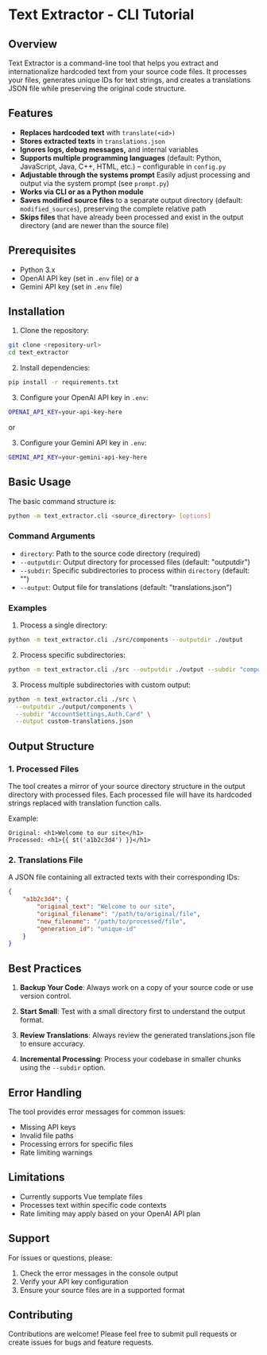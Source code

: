 # Text Extractor - CLI Tutorial

## Overview
Text Extractor is a command-line tool that helps you extract and internationalize hardcoded text from your source code files. It processes your files, generates unique IDs for text strings, and creates a translations JSON file while preserving the original code structure.

## Features
- **Replaces hardcoded text** with `translate(<id>)`
- **Stores extracted texts** in `translations.json`
- **Ignores logs, debug messages,** and internal variables
- **Supports multiple programming languages** (default: Python, JavaScript, Java, C++, HTML, etc.) – configurable in `config.py`
- **Adjustable through the systems prompt** Easily adjust processing and output via the system prompt (see `prompt.py`)
- **Works via CLI or as a Python module**
- **Saves modified source files** to a separate output directory (default: `modified_sources`), preserving the complete relative path
- **Skips files** that have already been processed and exist in the output directory (and are newer than the source file)


## Prerequisites
- Python 3.x
- OpenAI API key (set in `.env` file) 
or a 
- Gemini API key (set in `.env` file)

## Installation

1. Clone the repository:
```bash
git clone <repository-url>
cd text_extractor
```

2. Install dependencies:
```bash
pip install -r requirements.txt
```

3. Configure your OpenAI API key in `.env`:
```bash
OPENAI_API_KEY=your-api-key-here
```

or 

3. Configure your Gemini API key in `.env`:
```bash
GEMINI_API_KEY=your-gemini-api-key-here
```

## Basic Usage

The basic command structure is:
```bash
python -m text_extractor.cli <source_directory> [options]
```

### Command Arguments

- `directory`: Path to the source code directory (required)
- `--outputdir`: Output directory for processed files (default: "outputdir")
- `--subdir`: Specific subdirectories to process within `directory` (default: "")
- `--output`: Output file for translations (default: "translations.json")

### Examples

1. Process a single directory:
```bash
python -m text_extractor.cli ./src/components --outputdir ./output
```

2. Process specific subdirectories:
```bash
python -m text_extractor.cli ./src --outputdir ./output --subdir "components,pages"
```

3. Process multiple subdirectories with custom output:
```bash
python -m text_extractor.cli ./src \
  --outputdir ./output/components \
  --subdir "AccountSettings,Auth,Card" \
  --output custom-translations.json
```

## Output Structure

### 1. Processed Files
The tool creates a mirror of your source directory structure in the output directory with processed files. Each processed file will have its hardcoded strings replaced with translation function calls.

Example:
```
Original: <h1>Welcome to our site</h1>
Processed: <h1>{{ $t('a1b2c3d4') }}</h1>
```

### 2. Translations File
A JSON file containing all extracted texts with their corresponding IDs:
```json
{
    "a1b2c3d4": {
        "original_text": "Welcome to our site",
        "original_filename": "/path/to/original/file",
        "new_filename": "/path/to/processed/file",
        "generation_id": "unique-id"
    }
}
```

## Best Practices

1. **Backup Your Code**: Always work on a copy of your source code or use version control.

2. **Start Small**: Test with a small directory first to understand the output format.

3. **Review Translations**: Always review the generated translations.json file to ensure accuracy.

4. **Incremental Processing**: Process your codebase in smaller chunks using the `--subdir` option.

## Error Handling

The tool provides error messages for common issues:
- Missing API keys
- Invalid file paths
- Processing errors for specific files
- Rate limiting warnings

## Limitations

- Currently supports Vue template files
- Processes text within specific code contexts
- Rate limiting may apply based on your OpenAI API plan

## Support

For issues or questions, please:
1. Check the error messages in the console output
2. Verify your API key configuration
3. Ensure your source files are in a supported format

## Contributing

Contributions are welcome! Please feel free to submit pull requests or create issues for bugs and feature requests.
